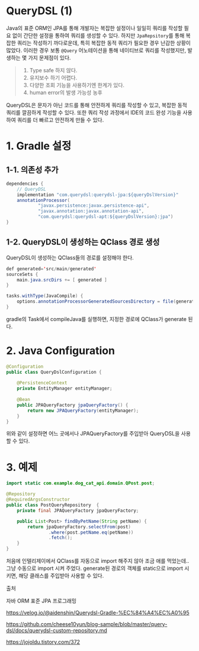 # QueryDSL (1)

Java의 표준 ORM인 JPA를 통해 개발자는 복잡한 설정이나 일일히 쿼리를 작성할 필요 없이 간단한 설정을 통하여 쿼리를 생성할 수 있다. 하지만 `JpaRepsitory`를 통해 복잡한 쿼리는 작성하기 까다로운데, 특히 복잡한 동적 쿼리가 필요한 경우 난감한 상황이 많았다. 이러한 경우 보통 `@Query` 어노테이션을 통해 네이티브로 쿼리를 작성했지만, 발생하는 몇 가지 문제점이 있다.

> 1. Type safe 하지 않다.
> 2. 유지보수 하기 어렵다.
> 3. 다양한 조회 기능을 사용하기엔 한계가 있다.
> 4. human error의 발생 가능성 농후

QueryDSL은 문자가 아닌 코드를 통해 안전하게 쿼리를 작성할 수 있고, 복잡한 동적 쿼리를 깔끔하게 작성할 수 있다. 또한 쿼리 작성 과정에서 IDE의 코드 완성 기능을 사용하여 쿼리를 더 빠르고 안전하게 만들 수 있다. 

# 1. Gradle 설정 

## 1-1. 의존성 추가 
``` java
dependencies {
    // QueryDSL
    implementation "com.querydsl:querydsl-jpa:${queryDslVersion}"
    annotationProcessor(
            "javax.persistence:javax.persistence-api",
            "javax.annotation:javax.annotation-api",
            "com.querydsl:querydsl-apt:${queryDslVersion}:jpa")
}
```

## 1-2. QueryDSL이 생성하는 QClass 경로 생성
QueryDSL이 생성하는 QClass들의 경로를 설정해야 한다. 
``` java 
def generated='src/main/generated'
sourceSets {
    main.java.srcDirs += [ generated ]
}

tasks.withType(JavaCompile) {
    options.annotationProcessorGeneratedSourcesDirectory = file(generated)
}
``` 
gradle의 Task에서 compileJava를 실행하면, 지정한 경로에 QClass가 generate 된다. 
# 2. Java Configuration

``` java
@Configuration
public class QueryDslConfiguration {
    
    @PersistenceContext
    private EntityManager entityManager;
    
    @Bean
    public JPAQueryFactory jpaQueryFactory() {
        return new JPAQueryFactory(entityManager);
    }
}
``` 
위와 같이 설정하면 어느 곳에서나 JPAQueryFactory를 주입받아 QueryDSL을 사용할 수 있다. 

# 3. 예제 

``` java
import static com.example.dog_cat_api.domain.QPost.post;

@Repository
@RequiredArgsConstructor
public class PostQueryRepository  {
    private final JPAQueryFactory jpaQueryFactory;

    public List<Post> findByPetName(String petName) {
        return jpaQueryFactory.selectFrom(post)
                .where(post.petName.eq(petName))
                .fetch();
    }
}
```  

처음에 인텔리제이에서 QClass를 자동으로 import 해주지 않아 조금 애를 먹었는데.. 그냥 수동으로 import 시켜 주었다. generate된 경로의 객체를 static으로 import 시키면, 해당 클래스를 주입받아 사용할 수 있다. 


출처

자바 ORM 표준 JPA 프로그래밍

https://velog.io/@aidenshin/Querydsl-Gradle-%EC%84%A4%EC%A0%95

https://github.com/cheese10yun/blog-sample/blob/master/query-dsl/docs/querydsl-custom-repository.md

https://jojoldu.tistory.com/372
